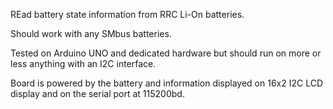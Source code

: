 REad battery state information from RRC Li-On batteries.

Should work with any SMbus batteries.

Tested on Arduino UNO and dedicated hardware but should run on more or less anything with an I2C interface.

Board is powered by the battery and information displayed on 16x2 I2C LCD display and on the serial port at 115200bd.
